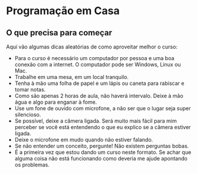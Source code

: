 # Programação em Casa

## O que precisa para começar

Aqui vão algumas dicas aleatórias de como aproveitar melhor o curso:

* Para o curso é necessário um computador por pessoa e uma boa conexão com a internet. O computador pode ser Windows, Linux ou Mac.
* Trabalhe em uma mesa, em um local tranquilo.
* Tenha à mão uma folha de papel e um lápis ou caneta para rabiscar e tomar notas.
* Como são apenas 2 horas de aula, não haverá intervalo. Deixe à mão água e algo para enganar à fome.
* Use um fone de ouvido com microfone, a não ser que o lugar seja super silencioso.
* Se possível, deixe a câmera ligada. Será muito mais fácil para mim perceber se você está entendendo o que eu explico se a câmera estiver ligada.
* Deixe o microfone em mudo quando não estiver falando.
* Se não entender um conceito, pergunte! Não existem perguntas bobas.
* É a primeira vez que estou dando um curso neste formato. Se achar que alguma coisa não está funcionando como deveria me ajude apontando os problemas.


